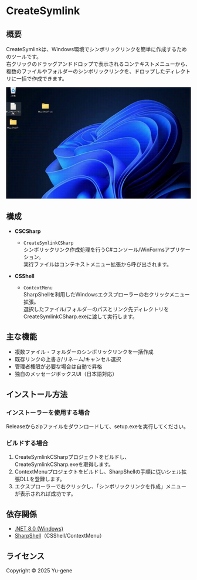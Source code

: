 # CreateSymlink

## 概要

CreateSymlinkは、Windows環境でシンボリックリンクを簡単に作成するためのツールです。<br>
右クリックのドラッグアンドドロップで表示されるコンテキストメニューから、複数のファイルやフォルダーのシンボリックリンクを、ドロップしたディレクトリに一括で作成できます。

![](.github_files/rec1.gif)

## 構成

- **CSCSharp**
    - `CreateSymlinkCSharp`<br>
    シンボリックリンク作成処理を行うC#コンソール/WinFormsアプリケーション。<br>
    実行ファイルはコンテキストメニュー拡張から呼び出されます。

- **CSShell**
    - `ContextMenu`<br>
    SharpShellを利用したWindowsエクスプローラーの右クリックメニュー拡張。<br>
    選択したファイル/フォルダーのパスとリンク先ディレクトリをCreateSymlinkCSharp.exeに渡して実行します。

## 主な機能

- 複数ファイル・フォルダーのシンボリックリンクを一括作成
- 既存リンクの上書き/リネーム/キャンセル選択
- 管理者権限が必要な場合は自動で昇格
- 独自のメッセージボックスUI（日本語対応）

## インストール方法

### インストーラーを使用する場合

Releaseからzipファイルをダウンロードして、setup.exeを実行してください。

### ビルドする場合

1. CreateSymlinkCSharpプロジェクトをビルドし、CreateSymlinkCSharp.exeを取得します。
2. ContextMenuプロジェクトをビルドし、SharpShellの手順に従いシェル拡張DLLを登録します。
3. エクスプローラーで右クリックし、「シンボリックリンクを作成」メニューが表示されれば成功です。

## 依存関係

- [.NET 8.0 (Windows)](https://dotnet.microsoft.com/)
- [SharpShell](https://github.com/dwmkerr/sharpshell)（CSShell/ContextMenu）

## ライセンス

Copyright © 2025 Yu-gene